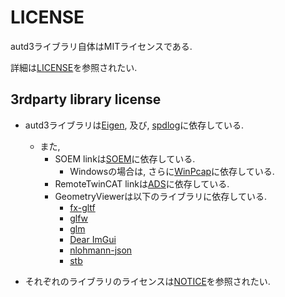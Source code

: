 # LICENSE

autd3ライブラリ自体はMITライセンスである.

詳細は[LICENSE](https://github.com/shinolab/autd3/blob/master/LICENSE)を参照されたい.

## 3rdparty library license

* autd3ライブラリは[Eigen](https://gitlab.com/libeigen/eigen), 及び, [spdlog](https://github.com/gabime/spdlog)に依存している.
    * また, 
        * SOEM linkは[SOEM](https://github.com/OpenEtherCATsociety/SOEM)に依存している.
            * Windowsの場合は, さらに[WinPcap](https://www.winpcap.org/)に依存している.
        * RemoteTwinCAT linkは[ADS](https://github.com/Beckhoff/ADS)に依存している.
        * GeometryViewerは以下のライブラリに依存している.
            * [fx-gltf](https://github.com/jessey-git/fx-gltf)
            * [glfw](https://github.com/glfw/glfw)
            * [glm](https://github.com/g-truc/glm)
            * [Dear ImGui](https://github.com/ocornut/imgui)
            * [nlohmann-json](https://github.com/nlohmann/json)
            * [stb](https://github.com/nothings/stb)

* それぞれのライブラリのライセンスは[NOTICE](https://github.com/shinolab/autd3/blob/master/NOTICE)を参照されたい.
